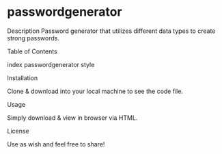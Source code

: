 # passwordgenerator
Description
Password generator that utilizes different data types to create strong passwords.

Table of Contents

index
passwordgenerator
style

Installation

Clone & download into your local machine to see the code file.

Usage

Simply download & view in browser via HTML.

License

Use as wish and feel free to share!
